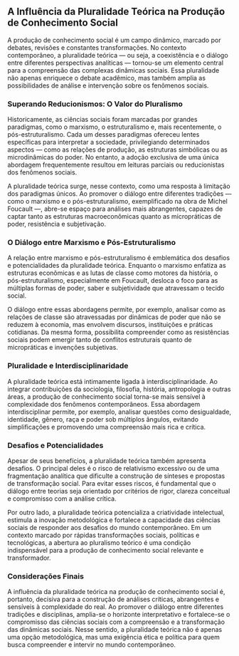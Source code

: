 
## A Influência da Pluralidade Teórica na Produção de Conhecimento Social

A produção de conhecimento social é um campo dinâmico, marcado por debates, revisões e constantes transformações. No contexto contemporâneo, a pluralidade teórica — ou seja, a coexistência e o diálogo entre diferentes perspectivas analíticas — tornou-se um elemento central para a compreensão das complexas dinâmicas sociais. Essa pluralidade não apenas enriquece o debate acadêmico, mas também amplia as possibilidades de análise e intervenção sobre os fenômenos sociais.

### Superando Reducionismos: O Valor do Pluralismo

Historicamente, as ciências sociais foram marcadas por grandes paradigmas, como o marxismo, o estruturalismo e, mais recentemente, o pós-estruturalismo. Cada um desses paradigmas ofereceu lentes específicas para interpretar a sociedade, privilegiando determinados aspectos — como as relações de produção, as estruturas simbólicas ou as microdinâmicas do poder. No entanto, a adoção exclusiva de uma única abordagem frequentemente resultou em leituras parciais ou reducionistas dos fenômenos sociais.

A pluralidade teórica surge, nesse contexto, como uma resposta à limitação dos paradigmas únicos. Ao promover o diálogo entre diferentes tradições — como o marxismo e o pós-estruturalismo, exemplificado na obra de Michel Foucault —, abre-se espaço para análises mais abrangentes, capazes de captar tanto as estruturas macroeconômicas quanto as micropráticas de poder, resistência e subjetivação.

### O Diálogo entre Marxismo e Pós-Estruturalismo

A relação entre marxismo e pós-estruturalismo é emblemática dos desafios e potencialidades da pluralidade teórica. Enquanto o marxismo enfatiza as estruturas econômicas e as lutas de classe como motores da história, o pós-estruturalismo, especialmente em Foucault, desloca o foco para as múltiplas formas de poder, saber e subjetividade que atravessam o tecido social.

O diálogo entre essas abordagens permite, por exemplo, analisar como as relações de classe são atravessadas por dinâmicas de poder que não se reduzem à economia, mas envolvem discursos, instituições e práticas cotidianas. Da mesma forma, possibilita compreender como as resistências sociais podem emergir tanto de conflitos estruturais quanto de micropráticas e invenções subjetivas.

### Pluralidade e Interdisciplinaridade

A pluralidade teórica está intimamente ligada à interdisciplinaridade. Ao integrar contribuições da sociologia, filosofia, história, antropologia e outras áreas, a produção de conhecimento social torna-se mais sensível à complexidade dos fenômenos contemporâneos. Essa abordagem interdisciplinar permite, por exemplo, analisar questões como desigualdade, identidade, gênero, raça e poder sob múltiplos ângulos, evitando simplificações e promovendo uma compreensão mais rica e crítica.

### Desafios e Potencialidades

Apesar de seus benefícios, a pluralidade teórica também apresenta desafios. O principal deles é o risco de relativismo excessivo ou de uma fragmentação analítica que dificulte a construção de sínteses e propostas de transformação social. Para evitar esses riscos, é fundamental que o diálogo entre teorias seja orientado por critérios de rigor, clareza conceitual e compromisso com a análise crítica.

Por outro lado, a pluralidade teórica potencializa a criatividade intelectual, estimula a inovação metodológica e fortalece a capacidade das ciências sociais de responder aos desafios do mundo contemporâneo. Em um contexto marcado por rápidas transformações sociais, políticas e tecnológicas, a abertura ao pluralismo teórico é uma condição indispensável para a produção de conhecimento social relevante e transformador.

### Considerações Finais

A influência da pluralidade teórica na produção de conhecimento social é, portanto, decisiva para a construção de análises críticas, abrangentes e sensíveis à complexidade do real. Ao promover o diálogo entre diferentes tradições e disciplinas, amplia-se o horizonte interpretativo e fortalece-se o compromisso das ciências sociais com a compreensão e a transformação das dinâmicas sociais. Nesse sentido, a pluralidade teórica não é apenas uma opção metodológica, mas uma exigência ética e política para quem busca compreender e intervir no mundo contemporâneo.
```
